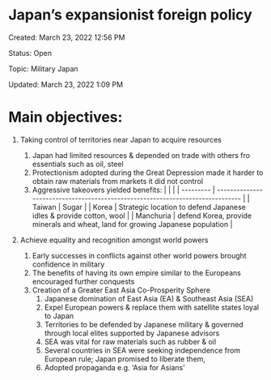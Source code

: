 # Japan’s expansionist foreign policy

Created: March 23, 2022 12:56 PM

Status: Open

Topic: Military Japan

Updated: March 23, 2022 1:09 PM

# Main objectives:

1. Taking control of territories near Japan to acquire resources
    1. Japan had limited resources & depended on trade with others fro essentials such as oil, steel
    2. Protectionism adopted during the Great Depression made it harder to obtain raw materials from markets it did not control
    3. Aggressive takeovers yielded benefits:
|           |                                                                                | 
| --------- | ------------------------------------------------------------------------------ |
| Taiwan    | Sugar                                                                          |
| Korea     | Strategic location to defend Japanese idles & provide cotton, wool             |
| Manchuria | defend Korea, provide minerals and wheat, land for growing Japanese population |
2. Achieve equality and recognition amongst world powers

    1. Early successes in conflicts against other world powers brought confidence in military
    2. The benefits of having its own empire similar to the Europeans encouraged further conquests
    3. Creation of a Greater East Asia Co-Prosperity Sphere
        1. Japanese domination of East Asia (EA) & Southeast Asia (SEA)
        2. Expel European powers & replace them with satellite states loyal to Japan
        3. Territories to be defended by Japanese military & governed through local elites supported by Japanese advisors
        4. SEA was vital for raw materials such as rubber & oil
        5. Several countries in SEA were seeking independence from European rule; Japan promised to liberate them,
        6. Adopted propaganda e.g. ‘Asia for Asians’